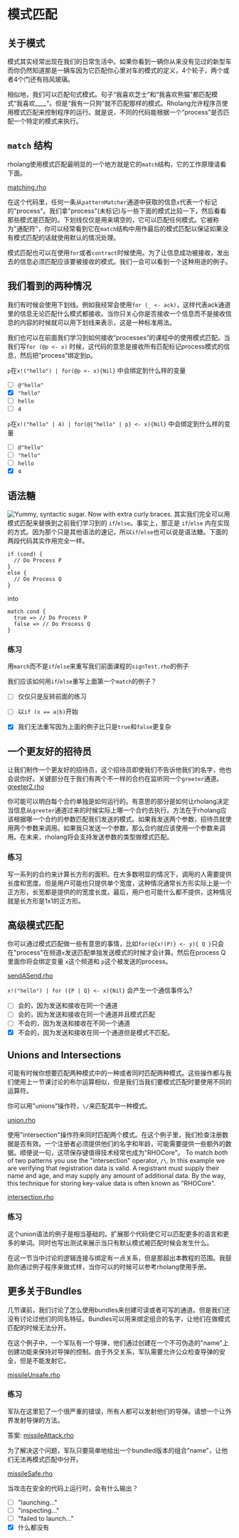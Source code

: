 # 模式匹配

## 关于模式

模式其实经常出现在我们的日常生活中。如果你看到一辆你从来没有见过的新型车而你仍然知道那是一辆车因为它匹配你心里对车的模式的定义，4个轮子，两个或者4个门还有挡风玻璃。

相似地，我们可以匹配句式模式。句子“我喜欢芝士”和“我喜欢熊猫”都匹配模式“我喜欢____”。但是“我有一只狗”就不匹配那样的模式。Rholang允许程序员使用模式匹配来控制程序的运行。就是说，不同的代码能根据一个“process”是否匹配一个特定的模式来执行。

## `match` 结构

rholang使用模式匹配最明显的一个地方就是它的`match`结构，它的工作原理请看下面。

[matching.rho](matching.rho)

在这个代码里，任何一条从`patternMatcher`通道中获取的信息`x`代表一个标记的"process"。我们拿"process"(未标记)与一些下面的模式比较一下，然后看看那些模式是匹配的。下划线仅仅是用来填空的，它可以匹配任何模式。它被称为"通配符"，你可以经常看到它在`match`结构中用作最后的模式匹配以保证如果没有模式匹配的话就使用默认的情况处理。

<!--![Receives that use pattern matching are much pickier than the ones we have used before.](lookingForMessagesPatternMatching.png)-->

模式匹配也可以在使用`for`或者`contract`时候使用。为了让信息成功被接收，发出去的信息必须匹配应该要被接收的模式。我们一会可以看到一个这种用途的例子。

## 我们看到的两种情况
我们有时候会使用下划线。例如我经常会使用`for (_ <- ack)`，这样代表ack通道里的信息无论匹配什么模式都接收。当你只关心你是否接收一个信息而不是接收信息的内容的时候就可以用下划线来表示，这是一种标准用法。

我们也可以在前面我们学习到如何接收“processes”的课程中的使用模式匹配。当我们写`for (@p <- x)` 时候，这代码的意思是接收所有匹配标记process模式的信息，然后把“process”绑定到p。

`p`在`x!("hello") | for(@p <- x){Nil}` 中会绑定到什么样的变量
- [ ] `@"hello"`
- [x] `"hello"`
- [ ] `hello`
- [ ] `4`

`p`在`x!("hello" | 4) | for(@{"hello" | p} <- x){Nil}` 中会绑定到什么样的变量
- [ ] `@"hello"`
- [ ] `"hello"`
- [ ] `hello`
- [x] `4`

## 语法糖
![Yummy, syntactic sugar. Now with extra curly braces.](sugar.png)
其实我们完全可以用模式匹配来替换到之前我们学习到的 `if`/`else`。事实上，那正是 `if`/`else` 内在实现的方式。因为那个只是其他语法的速记，所以`if`/`else`也可以说是语法糖。下面的两段代码其实作用完全一样。
```
if (cond) {
  // Do Process P
}
else {
  // Do Process Q
}
```
into
```
match cond {
  true => // Do Process P
  false => // Do Process Q
}
```

### 练习
用`march`而不是`if`/`else`来重写我们前面课程的`signTest.rho`的例子

我们应该如何用`if`/`else`重写上面第一个`match`的例子？
- [ ] 仅仅只是反转前面的练习
- [ ] 以`if (x == a|b)`开始
- [x] 我们无法重写因为上面的例子比只是`true`和`false`更复杂


## 一个更友好的招待员
让我们制作一个更友好的招待员，这个招待员即使我们不告诉他我们的名字，他也会说你好。关键部分在于我们有两个不一样的合约在监听同一个`greeter`通道。
[greeter2.rho](greeter2.rho)

你可能可以明白每个合约单独是如何运行的。有意思的部分是如何让rholang决定当信息从`greeter`通道过来的时候实际上哪一个合约去执行。方法在于rholang应该根据哪一个合约的参数匹配我们发送的模式。如果我发送两个参数，招待员就使用两个参数来调用。如果我只发送一个参数，那么合约就应该使用一个参数来调用。在未来，rholang将会支持发送参数的类型做模式匹配。

### 练习
写一系列的合约来计算长方形的面积。在大多数明显的情况下，调用的人需要提供长度和宽度。但是用户可能也只提供单个宽度，这种情况通常长方形实际上是一个正方形，长宽都是提供的的宽度长度。最后，用户也可能什么都不提供，这种情况就是长方形是1x1的正方形。

## 高级模式匹配
你可以通过模式匹配做一些有意思的事情，比如`for(@{x!(P)} <- y){ Q }`只会在"process"在频道`x`发送匹配单独发送模式的时候才会计算。然后在process Q 里面你将会绑定变量 `x`这个频道和 `p`这个被发送的process。

[sendASend.rho](sendASend.rho)

`x!("hello") | for ({P | Q} <- x){Nil}` 会产生一个通信事件么?
- [ ] 会的，因为发送和接收在同一个通道
- [ ] 会的，因为发送和接收在同一个通道并且模式匹配
- [ ] 不会的，因为发送和接收在不同一个通道
- [x] 不会的，因为发送和接收在同一个通道但是模式不匹配。

## Unions and Intersections

可能有时候你想要匹配两种模式中的一种或者同时匹配两种模式。这些操作都与我们使用上一节课讨论的布尔运算相似，但是我们当我们要模式匹配时要使用不同的运算符。

你可以用"unions"操作符，`\/`来匹配其中一种模式。

[union.rho](union.rho)

使用"intersection"操作符来同时匹配两个模式。在这个例子里，我们检查注册数据是否有效。一个注册者必须提供他们的名字和年龄，可能需要提供一些额外的数据。顺便说一句，这项保存键值得技术经常也成为"RHOCore"。
To match both of two patterns you use the "intersection" operator, `/\`. In this example we are verifying that registration data is valid. A registrant must supply their name and age, and may supply any amount of additional data. By the way, this technique for storing key-value data is often known as "RHOCore".

[intersection.rho](intersection.rho)

### 练习
这个union语法的例子是相当基础的。扩展那个代码使它可以匹配更多的语言和更多的单词。同时也写出测试来展示当只有默认模式被匹配时候会发生什么。

在这一节当中讨论的逻辑连接与绑定有一点关系，但是那超出本教程的范围。我鼓励你通过例子程序来做式样，当你可以的时候可以参考rholang使用手册。

## 更多关于Bundles
几节课前，我们讨论了怎么使用bundles来创建可读或者可写的通道。但是我们还没有讨论过他们的同名特征。Bundles可以用来绑定组合的名字，让他们在做模式匹配的时候无法分开。

在这个例子中，一个军队有一个导弹，他们通过创建在一个不可伪造的"name"上创建功能来保持对导弹的控制。由于外交关系，军队需要允许公众检查导弹的安全，但是不能发射它。

[missileUnsafe.rho](missileUnsafe.rho)

### 练习
军队在这里犯了一个很严重的错误，所有人都可以发射他们的导弹。请想一个让外界发射导弹的方法。

答案:
[missileAttack.rho](missileAttack.rho)

为了解决这个问题，军队只要简单地给出一个bundled版本的组合"name"，让他们无法再模式匹配中分开。

[missileSafe.rho](missileSafe.rho)

当攻击在安全的代码上运行时，会有什么输出？
- [ ] "launching..."
- [ ] "inspecting..."
- [ ] "failed to launch..."
- [x] 什么都没有
